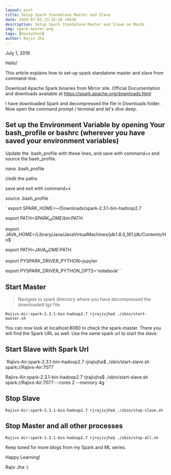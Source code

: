 ```yaml
---
layout: post
title: Setup Spark Standalone Master and Slave
date: 2018-07-01 23:32:20 +0530
description: Setup Spark Standalone Master and Slave on MacOs
img: spark-master.png 
tags: [Hackathon]
author: Rajiv Jha
---
```

July 1, 2018

Hello!

This article explains how to set-up spark standalone master and slave from command-line.

Download Apache Spark binaries from Mirror site. Official Documentation and downloads available at https://spark.apache.org/downloads.html

I have downloaded Spark and decompressed the file in Downloads folder. Now open the command prompt / terminal and let's dive deep.


## Set up the Environment Variable by opening Your bash_profile or bashrc (wherever you have saved your environment variables)

Update the .bash_profile with these lines, and save with command+x and source the bash_profile.

nano .bash_profile

//edit the paths

save and exit with command+x

source .bash_profile 

` export SPARK_HOME=~/Downloads/spark-2.3.1-bin-hadoop2.7

export PATH=$SPARK_HOME/bin:$PATH

export JAVA_HOME=/Library/Java/JavaVirtualMachines/jdk1.8.0_161.jdk/Contents/Ho$

export PATH=$JAVA_HOME:$PATH

export PYSPARK_DRIVER_PYTHON=jupyter

export PYSPARK_DRIVER_PYTHON_OPTS='notebook' `

## Start Master 

> Navigate to spark directory where you have decompressed the downloaded tgz file.

`Rajivs-Air:spark-2.3.1-bin-hadoop2.7 rjrajivjha$ ./sbin/start-master.sh `

You can now look at localhost:8080 to check the spark-master.
There you will find the Spark URL as well. Use the same spark url to start the slave.

## Start Slave with Spark Url

`Rajivs-Air:spark-2.3.1-bin-hadoop2.7 rjrajivjha$ ./sbin/start-slave.sh spark://Rajivs-Air:7077 

Rajivs-Air:spark-2.3.1-bin-hadoop2.7 rjrajivjha$ ./sbin/start-slave.sh spark://Rajivs-Air:7077 --cores 2 --memory 4g `


## Stop Slave

`Rajivs-Air:spark-2.3.1-bin-hadoop2.7 rjrajivjha$ ./sbin/stop-slave.sh`

## Stop Master and all other processes 

`Rajivs-Air:spark-2.3.1-bin-hadoop2.7 rjrajivjha$ ./sbin/stop-all.sh `



Keep tuned for more blogs from my Spark and ML series.

Happy Learning!

Rajiv Jha :) 
